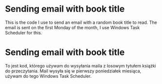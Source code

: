 # Sending email with book title

This is the code I use to send an email with a random book title to read. 
The email is sent on the first Monday of the month, I use Windows Task Scheduler for this. 

# Sending email with book title

To jest kod, którego używam do wysyłania maila z losowym tytułem książki do przeczytania. 
Mail wysyła się w pierwszy poniedziałek miesiąca, używam do tego Windows Task Scheduler. 
